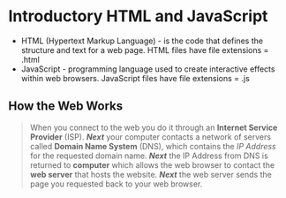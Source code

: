 # Introductory HTML and JavaScript
- HTML (Hypertext Markup Language) - is the code that defines the structure and text for a web page. HTML files have file extensions = .html
- JavaScript - programming language used to create interactive effects within web browsers. JavaScript files have file extensions = .js
## How the Web Works
> When you connect to the web you do it through an **Internet Service Provider** (ISP).
> ***Next*** your computer contacts a network of servers called **Domain Name System** (DNS), which contains the *IP Address* for the requested domain name.
> ***Next*** the IP Address from DNS is returned to **computer** which allows the web browser to contact the **web server** that hosts the website.
> ***Next*** the web server sends the page you requested back to your web browser.

